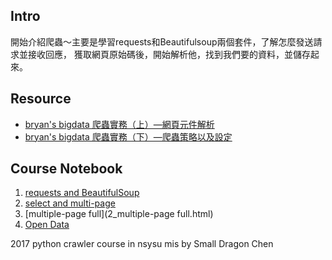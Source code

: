 ## Intro
開始介紹爬蟲～主要是學習requests和Beautifulsoup兩個套件，了解怎麼發送請求並接收回應，
獲取網頁原始碼後，開始解析他，找到我們要的資料，並儲存起來。

## Resource
 - [bryan's bigdata 爬蟲實務（上）—網頁元件解析](http://blog.bryanbigdata.com/2014/12/python-crawler.html)
 - [bryan's bigdata 爬蟲實務（下）—爬蟲策略以及設定](http://blog.bryanbigdata.com/2014/12/python-crawler_29.html)


## Course Notebook
1. [requests and BeautifulSoup](1_requests+and+BeautifulSoup.html)
2. [select and multi-page](2_select+and+multi-page.html)
2. [multiple-page full](2_multiple-page full.html)
3. [Open Data](3_open+data.html)

<copyright>2017 python crawler course in nsysu mis by Small Dragon Chen</copyright>
